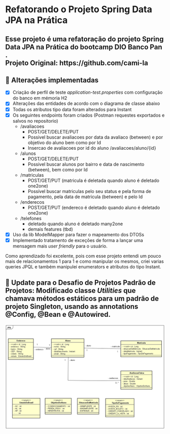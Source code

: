 <h1>Refatorando o  Projeto Spring Data JPA na Prática </h1>
<h2><p> Esse projeto é uma refatoração do projeto Spring Data JPA na Prática do bootcamp DIO Banco Pan </strong></a>.<br>
        Projeto Original: https://github.com/cami-la
</h2>

<h2>
🛑 Alterações implementadas
</h2>

-   [x] Criação de perfil de teste <i>application-test.properties</i> com configuração do banco em mémoria H2
-   [x] Alterações das entidades de acordo com o diagrama de classe abaixo
-   [x] Todas os atributos tipo data foram alterados para Instant
-   [x] Os seguintes endpoints foram criados (Postman requestes exportados e salvos no repositorio)
    -   /avaliacoes
        -   POST/GET/DELETE/PUT
        -   Possivel buscar avaliacoes por data da avaliaco (between) e por objetivo do aluno bem como por Id
        -   Insercao de avaliacoes por id do aluno /avaliacoes/aluno/{id}
    -   /alunos
        -   POST/GET/DELETE/PUT
        -   Possivel buscar alunos por bairro e data de nascimento (between), bem como por Id
    -   /matriculas
        -   POST/GET/PUT (matricula é deletada quando aluno é deletado one2one)
        -   Possível buscar matriculas pelo seu status e pela forma de pagamento, pela data de matricula (between) e pelo Id
    -   /enderecos
        -   POST/GET/PUT (endereco é deletado quando aluno é deletado one2one)
    -   /telefones
        -   deletado quando aluno é deletado many2one
        -   demais features (tbd)
-   [x] Uso da lib ModelMapper para fazer o mapeamento dos DTOSs
-   [x] Implementado tratamento de exceções de forma a lançar uma mensagem mais <i>user friendly</i> para o usuário.

Como aprendizado foi excelente, pois com esse projeto entendi um pouco mais de relacionamentos 1 para 1 e como manipular os mesmos, criei varias queries JPQL e também
manipulei enumerators e atributos do tipo Instant.

<h2><b>
🛑 Update para o Desafio de Projetos Padrão de Projetos: Modificado classe <i>Utilities</i> que chamava métodos estáticos para um padrão de projeto Singleton, usando as annotations @Config, @Bean e @Autowired.</h2></b>

![main window](https://github.com/rgiovann/image-repo/blob/main/diagrama_de_classes_academia.jpg)
